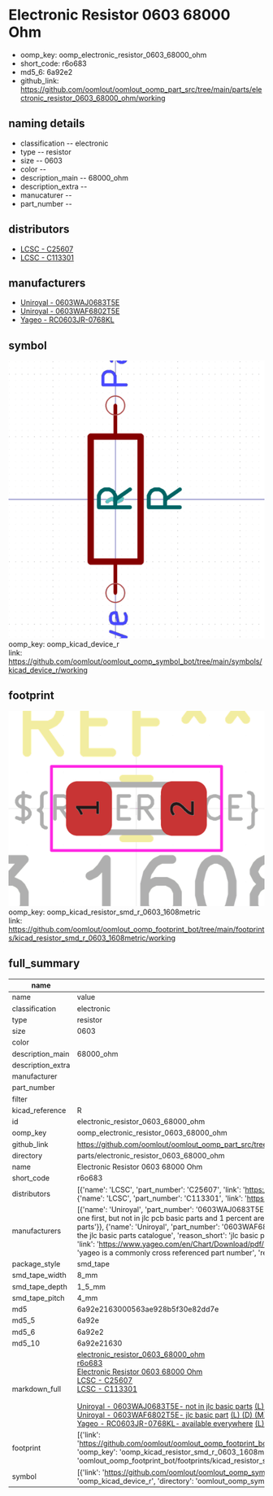 # Electronic Resistor 0603 68000 Ohm

  
* oomp_key: oomp_electronic_resistor_0603_68000_ohm 
* short_code: r6o683
* md5_6: 6a92e2  
* github_link: https://github.com/oomlout/oomlout_oomp_part_src/tree/main/parts/electronic_resistor_0603_68000_ohm/working  
## naming details
* classification -- electronic
* type -- resistor
* size -- 0603
* color -- 
* description_main -- 68000_ohm
* description_extra -- 
* manucaturer -- 
* part_number -- 

## distributors
* [LCSC - C25607](https://lcsc.com/product-detail/C25607.html)  
* [LCSC - C113301](https://lcsc.com/product-detail/C113301.html)  

## manufacturers
* [Uniroyal - 0603WAJ0683T5E]()  
* [Uniroyal - 0603WAF6802T5E]()  
* [Yageo - RC0603JR-0768KL](https://www.yageo.com/en/Chart/Download/pdf/RC0603JR-0768KL)  

## symbol

![](symbol/0/working/working_600.png)  
oomp_key: oomp_kicad_device_r  
link: https://github.com/oomlout/oomlout_oomp_symbol_bot/tree/main/symbols/kicad_device_r/working  

## footprint

![](footprint/0/working/working_600.png)  
oomp_key: oomp_kicad_resistor_smd_r_0603_1608metric  
link: https://github.com/oomlout/oomlout_oomp_footprint_bot/tree/main/footprints/kicad_resistor_smd_r_0603_1608metric/working  

## full_summary
| name | value | 
| --- | --- | 
| name | value | 
| classification | electronic | 
| type | resistor | 
| size | 0603 | 
| color |  | 
| description_main | 68000_ohm | 
| description_extra |  | 
| manufacturer |  | 
| part_number |  | 
| filter |  | 
| kicad_reference | R | 
| id | electronic_resistor_0603_68000_ohm | 
| oomp_key | oomp_electronic_resistor_0603_68000_ohm | 
| github_link | https://github.com/oomlout/oomlout_oomp_part_src/tree/main/parts/electronic_resistor_0603_68000_ohm/working | 
| directory | parts/electronic_resistor_0603_68000_ohm | 
| name | Electronic Resistor 0603 68000 Ohm | 
| short_code | r6o683 | 
| distributors | [{'name': 'LCSC', 'part_number': 'C25607', 'link': 'https://lcsc.com/product-detail/C25607.html', 'id': 'distributor_lcsc'}, {'name': 'LCSC', 'part_number': 'C113301', 'link': 'https://lcsc.com/product-detail/C113301.html', 'id': 'distributor_lcsc'}] | 
| manufacturers | [{'name': 'Uniroyal', 'part_number': '0603WAJ0683T5E', 'link': '', 'id': 'manufacturer_uniroyal', 'note': {'reason': 'did this one first, but not in jlc pcb basic parts and 1 percent are and they are the same price', 'reason_short': 'not in jlc basic parts'}}, {'name': 'Uniroyal', 'part_number': '0603WAF6802T5E', 'link': '', 'id': 'manufacturer_uniroyal', 'note': {'reason': 'in the jlc basic parts catalogue', 'reason_short': 'jlc basic part'}}, {'name': 'Yageo', 'part_number': 'RC0603JR-0768KL', 'link': 'https://www.yageo.com/en/Chart/Download/pdf/RC0603JR-0768KL', 'id': 'manufacturer_yageo', 'note': {'reason': 'yageo is a commonly cross referenced part number', 'reason_short': 'available everywhere'}}] | 
| package_style | smd_tape | 
| smd_tape_width | 8_mm | 
| smd_tape_depth | 1_5_mm | 
| smd_tape_pitch | 4_mm | 
| md5 | 6a92e2163000563ae928b5f30e82dd7e | 
| md5_5 | 6a92e | 
| md5_6 | 6a92e2 | 
| md5_10 | 6a92e21630 | 
| markdown_full | [electronic_resistor_0603_68000_ohm](https://github.com/oomlout/oomlout_oomp_part_src/tree/main/parts/electronic_resistor_0603_68000_ohm/working)<br>[r6o683](https://github.com/oomlout/oomlout_oomp_part_src/tree/main/parts/electronic_resistor_0603_68000_ohm/working)<br>[Electronic Resistor 0603 68000 Ohm](https://github.com/oomlout/oomlout_oomp_part_src/tree/main/parts/electronic_resistor_0603_68000_ohm/working)<br>[LCSC - C25607<br>](https://lcsc.com/product-detail/C25607.html)[LCSC - C113301<br>](https://lcsc.com/product-detail/C113301.html)<br>[Uniroyal - 0603WAJ0683T5E- not in jlc basic parts]() [(L)  ](https://www.lcsc.com/search?q=0603WAJ0683T5E)[(D)  ](https://www.digikey.com/en/products?keywords=0603WAJ0683T5E)[(M)  ](https://www.mouser.com/Search/Refine?Keyword=0603WAJ0683T5E)[(N)  ](https://www.newark.com/search?st=0603WAJ0683T5E)[(SZ)  ](https://so.szlcsc.com/global.html?k=0603WAJ0683T5E)<br>[Uniroyal - 0603WAF6802T5E- jlc basic part]() [(L)  ](https://www.lcsc.com/search?q=0603WAF6802T5E)[(D)  ](https://www.digikey.com/en/products?keywords=0603WAF6802T5E)[(M)  ](https://www.mouser.com/Search/Refine?Keyword=0603WAF6802T5E)[(N)  ](https://www.newark.com/search?st=0603WAF6802T5E)[(SZ)  ](https://so.szlcsc.com/global.html?k=0603WAF6802T5E)<br>[Yageo - RC0603JR-0768KL- available everywhere](https://www.yageo.com/en/Chart/Download/pdf/RC0603JR-0768KL) [(L)  ](https://www.lcsc.com/search?q=RC0603JR-0768KL)[(D)  ](https://www.digikey.com/en/products?keywords=RC0603JR-0768KL)[(M)  ](https://www.mouser.com/Search/Refine?Keyword=RC0603JR-0768KL)[(N)  ](https://www.newark.com/search?st=RC0603JR-0768KL)[(SZ)  ](https://so.szlcsc.com/global.html?k=RC0603JR-0768KL)<br> | 
| footprint | [{'link': 'https://github.com/oomlout/oomlout_oomp_footprint_bot/tree/main/foootprntss/kicad_resistor_smd_r_0603_1608metric', 'oomp_key': 'oomp_kicad_resistor_smd_r_0603_1608metric', 'directory': 'oomlout_oomp_footprint_bot/footprints/kicad_resistor_smd_r_0603_1608metric//working/working.kicad_mod'}] | 
| symbol | [{'link': 'https://github.com/oomlout/oomlout_oomp_symbol_bot/tree/main/symbols/kicad_device_r', 'oomp_key': 'oomp_kicad_device_r', 'directory': 'oomlout_oomp_symbol_bot/symbols/kicad_device_r//working/working.kicad_sym'}] | 
